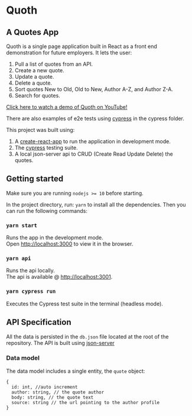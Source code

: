 # Quoth

## A Quotes App

Quoth is a single page application built in React as a front end demonstration for future employers. It lets the user:

1. Pull a list of quotes from an API.
2. Create a new quote.
3. Update a quote.
4. Delete a quote.
5. Sort quotes New to Old, Old to New, Author A-Z, and Author Z-A.
6. Search for quotes.

[Click here to watch a demo of Quoth on YouTube!](https://www.youtube.com/watch?v=B7YKPSL68VU)

There are also examples of e2e tests using [cypress](https://www.cypress.io) in the cypress folder.

This project was built using:

1. A [create-react-app](https://facebook.github.io/create-react-app/docs/) to run the application in development mode.
2. The [cypress](https://www.cypress.io/) testing suite.
3. A local json-server api to CRUD (Create Read Update Delete) the quotes.

## Getting started

Make sure you are running `nodejs >= 10` before starting.

In the project directory, run: `yarn` to install all the dependencies. Then you can run the following commands:

### `yarn start`

Runs the app in the development mode.<br>
Open [http://localhost:3000](http://localhost:3000) to view it in the browser.

### `yarn api`

Runs the api locally.<br>
The api is available @ [http://localhost:3001](http://localhost:3001).

### `yarn cypress run`

Executes the Cypress test suite in the terminal (headless mode).

## API Specification

All the data is persisted in the `db.json` file located at the root of the repository. The API is built using [json-server](https://github.com/typicode/json-server)

### Data model

The data model includes a single entity, the `quote` object:

```
{
  id: int, //auto increment
  author: string, // the quote author
  body: string, // the quote text
  source: string // the url pointing to the author profile
}
```